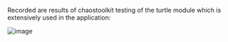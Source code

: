 Recorded are results of chaostoolkit testing of the turtle module which is extensively used in the application:

![image](https://user-images.githubusercontent.com/50335583/136532062-899da73d-1619-45d0-a7e8-70888666bdcb.png)



